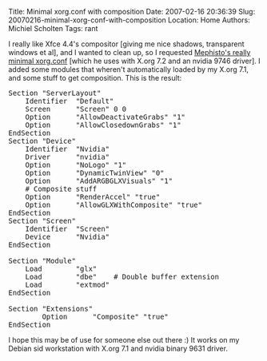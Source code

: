 Title: Minimal xorg.conf with composition
Date: 2007-02-16 20:36:39
Slug: 20070216-minimal-xorg-conf-with-composition
Location: Home
Authors: Michiel Scholten
Tags: rant

<p>I really like Xfce 4.4's compositor [giving me nice shadows, transparent windows et al], and I wanted to clean up, so I requested <a href="http://aquariusoft.org/~mbscholt/files/xorg.conf.mephisto.20070216">Mephisto's really minimal xorg.conf</a> [which he uses with X.org 7.2 and an nvidia 9746 driver]. I added some modules that wheren't automatically loaded by my X.org 7.1, and some stuff to get composition. This is the result:</p>

<pre>
Section "ServerLayout"
	Identifier	"Default"
	Screen		"Screen" 0 0
	Option		"AllowDeactivateGrabs" "1"
	Option		"AllowClosedownGrabs" "1"
EndSection
Section "Device"
	Identifier	"Nvidia"
	Driver		"nvidia"
	Option		"NoLogo" "1"
	Option		"DynamicTwinView" "0"
	Option		"AddARGBGLXVisuals" "1"
	# Composite stuff
	Option		"RenderAccel" "true"
	Option		"AllowGLXWithComposite" "true"
EndSection
Section "Screen"
	Identifier	"Screen"
	Device		"Nvidia"
EndSection

Section "Module"
	Load		"glx"
	Load		"dbe"	 # Double buffer extension
	Load		"extmod"
EndSection

Section "Extensions"
        Option		"Composite" "true"
EndSection
</pre>

<p>I hope this may be of use for someone else out there :) It works on my Debian sid workstation with X.org 7.1 and nvidia binary 9631 driver.</p>